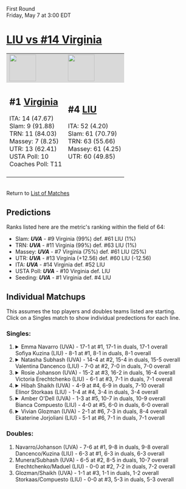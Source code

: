 First Round  
Friday, May 7 at 3:00 EDT
# [LIU vs #14 Virginia](https://www.ncaa.com/game/5833666) 

<table>  
<tr style="background-color: #d9d9d9 !important"><td><a href="#"><img src="https://www.ncaa.com/sites/default/files/images/logos/schools/v/virginia.70.png" width="70" height="70" /></a></td><td><a href="#"><img src="https://www.ncaa.com/sites/default/files/images/logos/schools/l/long-island.70.png" width="70" height="70" /></a></td></tr>
<tr><td>  

<h2>#1 <a href="#">Virginia</a></h2>  
ITA: 14 (47.67)<br>  
Slam: 9 (91.88)<br>  
TRN: 11 (84.03)<br>  
Massey: 7 (8.25)<br>  
UTR: 13 (62.41)<br>  
USTA Poll: 10<br>  
Coaches Poll: T11<br>  
<br>  

</td><td>  

<h2>#4 <a href="#">LIU</a></h2>  
ITA: 52 (4.20)<br>  
Slam: 61 (70.79)<br>  
TRN: 63 (55.66)<br>  
Massey: 61 (4.25)<br>  
UTR: 60 (49.85)<br>  
<br>  

</td></tr></table>  


<br>Return to [List of Matches](../index.md)  

## Predictions  

Ranks listed here are the metric's ranking within the field of 64:  
- Slam: ***UVA*** - #9 Virginia (99%) def. #61 LIU (1%)  
- TRN: ***UVA*** - #11 Virginia (99%) def. #63 LIU (1%)  
- Massey: ***UVA*** - #7 Virginia (75%) def. #61 LIU (25%)  
- UTR: ***UVA*** - #13 Virginia (+12.56) def. #60 LIU (-12.56)  
- ITA: ***UVA*** - #14 Virginia def. #52 LIU  
- USTA Poll: ***UVA*** - #10 Virginia def. LIU  
- Seeding: ***UVA*** - #1 Virginia def. #4 LIU  

## Individual Matchups  
This assumes the top players and doubles teams listed are starting.  
Click on a Singles match to show individual predections for each line.  
### Singles:  

<ol>
<li><details><summary markdown="span">
Emma Navarro (UVA) - 17-1 at #1, 17-1 in duals, 17-1 overall<br>Sofiya Kuzina (LIU) - 8-1 at #1, 8-1 in duals, 8-1 overall
</summary><h4>Predictions</h4><ul>
<li>Slam: <b><i>VT</i></b> - #30 Virginia Tech (56%) def. #35 Texas Tech (44%)</li>  
</ul></details></li>
<li><details><summary markdown="span">
Natasha Subhash (UVA) - 14-4 at #2, 15-4 in duals, 15-5 overall<br>Valentina Dancenco (LIU) - 7-0 at #2, 7-0 in duals, 7-0 overall
</summary><h4>Predictions</h4><ul>
<li>Slam: <b><i>VT</i></b> - #30 Virginia Tech (56%) def. #35 Texas Tech (44%)</li>  
</ul></details></li>
<li><details><summary markdown="span">
Rosie Johanson (UVA) - 15-2 at #3, 16-2 in duals, 16-4 overall<br>Victoria Erechtchenko (LIU) - 6-1 at #3, 7-1 in duals, 7-1 overall
</summary><h4>Predictions</h4><ul>
<li>Slam: <b><i>VT</i></b> - #30 Virginia Tech (56%) def. #35 Texas Tech (44%)</li>  
</ul></details></li>
<li><details><summary markdown="span">
Hibah Shaikh (UVA) - 4-9 at #4, 6-9 in duals, 7-10 overall<br>Elinor Storkaas (LIU) - 1-4 at #4, 3-4 in duals, 3-4 overall
</summary><h4>Predictions</h4><ul>
<li>Slam: <b><i>VT</i></b> - #30 Virginia Tech (56%) def. #35 Texas Tech (44%)</li>  
</ul></details></li>
<li><details><summary markdown="span">
Amber O'Dell (UVA) - 1-3 at #5, 10-7 in duals, 10-9 overall<br>Bianca Compuesto (LIU) - 4-0 at #5, 6-0 in duals, 6-0 overall
</summary><h4>Predictions</h4><ul>
<li>Slam: <b><i>VT</i></b> - #30 Virginia Tech (56%) def. #35 Texas Tech (44%)</li>  
</ul></details></li>
<li><details><summary markdown="span">
Vivian Glozman (UVA) - 2-1 at #6, 7-3 in duals, 8-4 overall<br>Ekaterine Jorjoliani (LIU) - 5-1 at #6, 7-1 in duals, 7-1 overall
</summary><h4>Predictions</h4><ul>
<li>Slam: <b><i>VT</i></b> - #30 Virginia Tech (56%) def. #35 Texas Tech (44%)</li>  
</ul></details></li>
</ol>

### Doubles:  
1. Navarro/Johanson (UVA) - 7-6 at #1, 9-8 in duals, 9-8 overall  
   Dancenco/Kuzina (LIU) - 6-3 at #1, 6-3 in duals, 6-3 overall
2. Munera/Subhash (UVA) - 6-5 at #2, 8-5 in duals, 10-7 overall  
   Erechtchenko/Maduel (LIU) - 0-0 at #2, 7-2 in duals, 7-2 overall
3. Glozman/Shaikh (UVA) - 1-1 at #3, 1-1 in duals, 1-2 overall  
   Storkaas/Compuesto (LIU) - 0-0 at #3, 5-3 in duals, 5-3 overall
